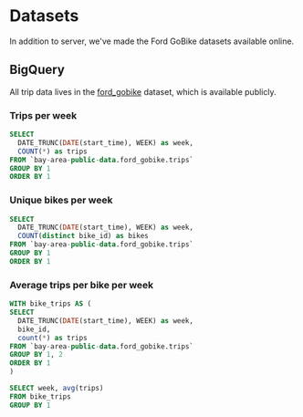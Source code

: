 # Datasets

In addition to server, we've made the Ford GoBike datasets available online.

## BigQuery

All trip data lives in the
[ford_gobike](https://bigquery.cloud.google.com/table/bay-area-public-data:ford_gobike.trips)
dataset, which is available publicly.

### Trips per week

```sql
SELECT
  DATE_TRUNC(DATE(start_time), WEEK) as week,
  COUNT(*) as trips
FROM `bay-area-public-data.ford_gobike.trips`
GROUP BY 1
ORDER BY 1
```

### Unique bikes per week

```sql
SELECT
  DATE_TRUNC(DATE(start_time), WEEK) as week,
  COUNT(distinct bike_id) as bikes
FROM `bay-area-public-data.ford_gobike.trips`
GROUP BY 1
ORDER BY 1
```

### Average trips per bike per week

```sql
WITH bike_trips AS (
SELECT
  DATE_TRUNC(DATE(start_time), WEEK) as week,
  bike_id,
  count(*) as trips
FROM `bay-area-public-data.ford_gobike.trips`
GROUP BY 1, 2
ORDER BY 1
)

SELECT week, avg(trips)
FROM bike_trips
GROUP BY 1
```
